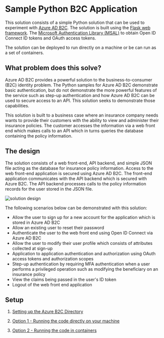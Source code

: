 # Sample Python B2C Application
This solution consists of a simple Python solution that can be used to experiment with [Azure AD B2C](https://docs.microsoft.com/en-us/azure/active-directory-b2c/).  The solution is built using the [Flask web framework](https://flask.palletsprojects.com/en/1.1.x/). The [Microsoft Authentication Library (MSAL)](https://docs.microsoft.com/en-us/azure/active-directory/develop/msal-overview) to obtain Open ID Connect ID tokens and OAuth access tokens.

The solution can be deployed to run directly on a machine or be can run as a set of containers.

## What problem does this solve?
Azure AD B2C provides a powerful solution to the business-to-consumer (B2C) identity problem.  The Python samples for Azure AD B2C demonstrate basic authentication, but do not demonstrate the more powerful features of the service such as step-up authentication and how Azure AD B2C can be used to secure access to an API.  This solution seeks to demonstrate those capabilities.

This solution is built to a business case where an insurance company needs wants to provide their customers with the ability to view and administer their insurance policies. The customer accesses the information via a web front end which makes calls to an API which in turns queries the database containing the policy information.

## The design
The solution consists of a web front-end, API backend, and simple JSON file acting as the database for insurance policy information. Access to the web front-end application is secured using Azure AD B2C. The front-end application communicates with the API backend which is secured with Azure B2C. The API backend processes calls to the policy information records for the user stored in the JSON file.

![solution design](https://github.com/mattfeltonma/python-b2c-sample/blob/master/images/b2c-app.png)

The following scenarios below can be demonstrated with this solution:

* Allow the user to sign up for a new account for the application which is stored in Azure AD B2C
* Allow an existing user to reset their password
* Authenticate the user to the web front end using Open ID Connect via Azure AD B2C
* Allow the user to modify their user profile which consists of attributes collected at sign-up
* Application to application authentication and authorization using OAuth access tokens and authorization scopes
* Step-up authentication by requiring MFA authentication when a user performs a privileged operation such as modifying the beneficiary on an insurance policy
* View the claims being passed in the user's ID token
* Logout of the web front end application

## Setup

1. [Setting up the Azure B2C Directory](https://journeyofthegeek.com/2020/06/22/python-sample-web-app-and-api-for-azure-ad-b2c/#setting-up-b2c)

2. [Option 1 - Running the code directly on your machine](https://journeyofthegeek.com/2020/06/22/python-sample-web-app-and-api-for-azure-ad-b2c/#option-1-running-code-directly)

3. [Option 2 - Running the code in containers](https://journeyofthegeek.com/2020/06/22/python-sample-web-app-and-api-for-azure-ad-b2c/#option-2-running-as-containers)



